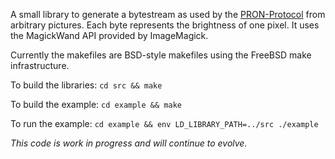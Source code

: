 A small library to generate a bytestream as used by the [PRON-Protocol][1] from
arbitrary pictures.  Each byte represents the brightness of one pixel. It uses
the MagickWand API provided by ImageMagick.

Currently the makefiles are BSD-style makefiles using the FreeBSD make
infrastructure.

To build the libraries: `cd src && make`

To build the example: `cd example && make`

To run the example: `cd example && env LD_LIBRARY_PATH=../src ./example`

*This code is work in progress and will continue to evolve.*

[1]: http://raumzeitlabor.de/wiki/PRON-Protokoll "RZL1337 - PRON-Wall Protocol"
